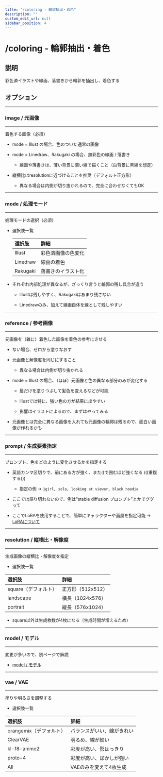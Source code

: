 ```yaml
---
title: "/coloring - 輪郭抽出・着色"
description: ""
custom_edit_url: null 
sidebar_position: 4
---
```


# /coloring - 輪郭抽出・着色

## 説明

彩色済イラストや線画、落書きから輪郭を抽出し、着色する

## オプション

---

### image / 元画像

---

着色する画像（必須）

- mode = Illust の場合、色のついた通常の画像
  
- mode = Linedraw、Rakugaki の場合、無彩色の線画 / 落書き

  - 線画や落書きは、薄い背景に濃い線で描くこと（白背景に黒線を想定）

- 縦横比はresolutionに近づけることを推奨（デフォルト正方形）

  - 異なる場合は内側が切り抜かれるので、完全に合わせなくてもOK

---

### mode / 処理モード

---

処理モードの選択（必須）

- 選択肢一覧

    |選択肢|詳細|
    |:--|:--|
    |Illust|彩色済画像の色変化|
    |Linedraw|線画の着色|
    |Rakugaki|落書きのイラスト化|

- それぞれ内部処理が異なるが、ざっくり言うと輪郭の残し具合が違う

  - Illustは残しやすく、Rakugakiはあまり残さない

  - Linedrawのみ、加えて線画自体を線として残しやすい

---

### reference / 参考画像

---

元画像を（雑に）着色した画像を着色の参考にさせる

- ない場合、ゼロから塗りなおす

- 元画像と解像度を同じにすること
  
  - 異なる場合は内側が切り抜かれる

- mode = Illust の場合、（ほぼ）元画像と色の異なる部分のみが変化する

  - 髪だけを塗りつぶして髪色を変えるなどが可能

  - Illustでは特に、強い色の方が結果に出やすい

  - 影響はイラストによるので、まずはやってみる

- 元画像とは完全に異なる画像を入れても元画像の輪郭は残るので、面白い画像が作れるかも

---

### prompt / 生成要素指定

---

プロンプト、色をどのように変化させるかを指定する

- 英語カンマ区切りで、前にある方が強く、また()で囲むほど強くなる (((重複する)))
  - 指定の例 -> ```1girl, solo, looking at viewer, black hoodie```

- ここでは語り切れないので、例は"stable diffusion プロンプト"とかでググって

- ここでLoRAを使用することで、簡単にキャラクターや画風を指定可能 -> [LoRAについて](../lora)

---

### resolution / 縦横比・解像度

---

生成画像の縦横比・解像度を指定

- 選択肢一覧

|選択肢|詳細|
|:--|:--|
|square（デフォルト）|正方形（512x512）|
|landscape|横長（1024x576）|
|portrait|縦長（576x1024）|

- square以外は生成枚数が4枚になる（生成時間が増えるため）

---

### model / モデル

---

変更が多いので、別ページで解説

- [model / モデル](../model)

---

### vae / VAE

---

塗りや明るさを調整する

- 選択肢一覧

|選択肢|詳細|
|:--|:--|
|orangemix（デフォルト）|バランスがいい、線がきれい|
|ClearVAE|明るめ、線が細い|
|kl-f8-anime2|彩度が高い、影はっきり|
|proto-4|彩度が高い、ぼかしが強い|
|All|VAEのみを変えて4枚生成|

